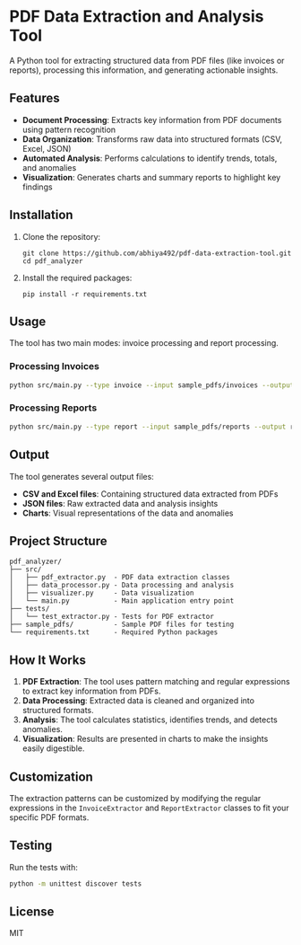 # PDF Data Extraction and Analysis Tool

A Python tool for extracting structured data from PDF files (like invoices or reports), processing this information, and generating actionable insights.

## Features

- **Document Processing**: Extracts key information from PDF documents using pattern recognition
- **Data Organization**: Transforms raw data into structured formats (CSV, Excel, JSON)
- **Automated Analysis**: Performs calculations to identify trends, totals, and anomalies
- **Visualization**: Generates charts and summary reports to highlight key findings

## Installation

1. Clone the repository:
   ```
   git clone https://github.com/abhiya492/pdf-data-extraction-tool.git
   cd pdf_analyzer
   ```

2. Install the required packages:
   ```
   pip install -r requirements.txt
   ```

## Usage

The tool has two main modes: invoice processing and report processing.

### Processing Invoices

```bash
python src/main.py --type invoice --input sample_pdfs/invoices --output invoice-output
```

### Processing Reports

```bash
python src/main.py --type report --input sample_pdfs/reports --output report-output
```

## Output

The tool generates several output files:

- **CSV and Excel files**: Containing structured data extracted from PDFs
- **JSON files**: Raw extracted data and analysis insights
- **Charts**: Visual representations of the data and anomalies

## Project Structure

```
pdf_analyzer/
├── src/
│   ├── pdf_extractor.py  - PDF data extraction classes
│   ├── data_processor.py - Data processing and analysis
│   ├── visualizer.py     - Data visualization
│   └── main.py           - Main application entry point
├── tests/
│   └── test_extractor.py - Tests for PDF extractor
├── sample_pdfs/          - Sample PDF files for testing
└── requirements.txt      - Required Python packages
```

## How It Works

1. **PDF Extraction**: The tool uses pattern matching and regular expressions to extract key information from PDFs.
2. **Data Processing**: Extracted data is cleaned and organized into structured formats.
3. **Analysis**: The tool calculates statistics, identifies trends, and detects anomalies.
4. **Visualization**: Results are presented in charts to make the insights easily digestible.

## Customization

The extraction patterns can be customized by modifying the regular expressions in the `InvoiceExtractor` and `ReportExtractor` classes to fit your specific PDF formats.

## Testing

Run the tests with:

```bash
python -m unittest discover tests
```

## License

MIT 
